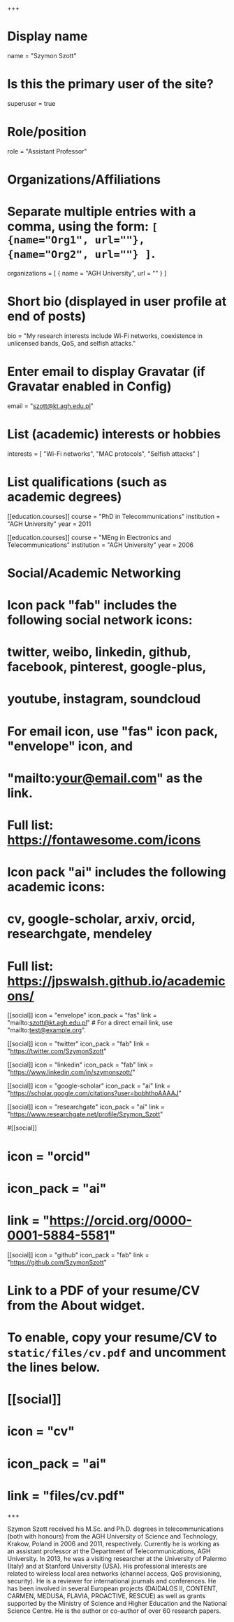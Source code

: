+++
# Display name
name = "Szymon Szott"

# Is this the primary user of the site?
superuser = true

# Role/position
role = "Assistant Professor"

# Organizations/Affiliations
#   Separate multiple entries with a comma, using the form: `[ {name="Org1", url=""}, {name="Org2", url=""} ]`.
organizations = [ { name = "AGH University", url = "" } ]

# Short bio (displayed in user profile at end of posts)
bio = "My research interests include Wi-Fi networks, coexistence in unlicensed bands, QoS, and selfish attacks."

# Enter email to display Gravatar (if Gravatar enabled in Config)
email = "szott@kt.agh.edu.pl"

# List (academic) interests or hobbies
interests = [
  "Wi-Fi networks",
  "MAC protocols",
  "Selfish attacks"
]

# List qualifications (such as academic degrees)
[[education.courses]]
  course = "PhD in Telecommunications"
  institution = "AGH University"
  year = 2011

[[education.courses]]
  course = "MEng in Electronics and Telecommunications"
  institution = "AGH University"
  year = 2006

# Social/Academic Networking
#
# Icon pack "fab" includes the following social network icons:
#
#   twitter, weibo, linkedin, github, facebook, pinterest, google-plus,
#   youtube, instagram, soundcloud
#
#   For email icon, use "fas" icon pack, "envelope" icon, and
#   "mailto:your@email.com" as the link.
#
#   Full list: https://fontawesome.com/icons
#
# Icon pack "ai" includes the following academic icons:
#
#   cv, google-scholar, arxiv, orcid, researchgate, mendeley
#
#   Full list: https://jpswalsh.github.io/academicons/

[[social]]
  icon = "envelope"
  icon_pack = "fas"
  link = "mailto:szott@kt.agh.edu.pl"  # For a direct email link, use "mailto:test@example.org".

[[social]]
  icon = "twitter"
  icon_pack = "fab"
  link = "https://twitter.com/SzymonSzott"

[[social]]
  icon = "linkedin"
  icon_pack = "fab"
  link = "https://www.linkedin.com/in/szymonszott/"

[[social]]
  icon = "google-scholar"
  icon_pack = "ai"
  link = "https://scholar.google.com/citations?user=bobhthoAAAAJ"

[[social]]
  icon = "researchgate"
  icon_pack = "ai"
  link = "https://www.researchgate.net/profile/Szymon_Szott"

#[[social]]
#  icon = "orcid"
#  icon_pack = "ai"
#  link = "https://orcid.org/0000-0001-5884-5581"

[[social]]
  icon = "github"
  icon_pack = "fab"
  link = "https://github.com/SzymonSzott"

# Link to a PDF of your resume/CV from the About widget.
# To enable, copy your resume/CV to `static/files/cv.pdf` and uncomment the lines below.
# [[social]]
#   icon = "cv"
#   icon_pack = "ai"
#   link = "files/cv.pdf"

+++

Szymon Szott received his M.Sc. and Ph.D. degrees in telecommunications (both with honours) from the AGH University of Science and Technology, Krakow, Poland in 2006 and 2011, respectively. Currently he is working as an assistant professor at the Department of Telecommunications, AGH University. In 2013, he was a visiting researcher at the University of Palermo (Italy) and at Stanford University (USA). His professional interests are related to wireless local area networks (channel access, QoS provisioning, security). He is a reviewer for international journals and conferences. He has been involved in several European projects (DAIDALOS II, CONTENT, CARMEN, MEDUSA, FLAVIA, PROACTIVE, RESCUE) as well as grants supported by the Ministry of Science and Higher Education and the National Science Centre. He is the author or co-author of over 60 research papers.
